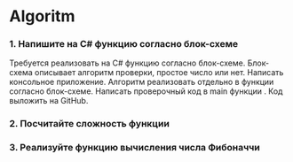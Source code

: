 # Algoritm
### 1. Напишите на C# функцию согласно блок-схеме
Требуется реализовать на C# функцию согласно блок-схеме. Блок-схема описывает алгоритм проверки, простое число или нет.
Написать консольное приложение.
Алгоритм реализовать отдельно в функции согласно блок-схеме.
Написать проверочный код в main функции .
Код выложить на GitHub.
### 2. Посчитайте сложность функции
### 3. Реализуйте функцию вычисления числа Фибоначчи
